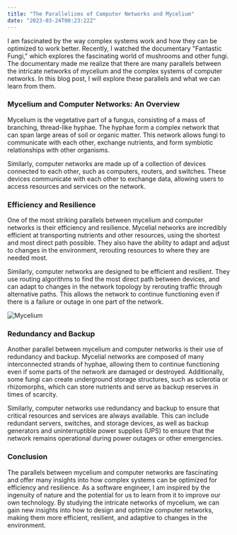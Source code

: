 ```yaml
---
title: "The Parallelisms of Computer Networks and Mycelium"
date: "2023-03-24T00:23:22Z"
---
```

I am fascinated by the way complex systems work and how they can be optimized to work better. Recently, I watched the documentary "Fantastic Fungi," which explores the fascinating world of mushrooms and other fungi. The documentary made me realize that there are many parallels between the intricate networks of mycelium and the complex systems of computer networks. In this blog post, I will explore these parallels and what we can learn from them.

### Mycelium and Computer Networks: An Overview

Mycelium is the vegetative part of a fungus, consisting of a mass of branching, thread-like hyphae. The hyphae form a complex network that can span large areas of soil or organic matter. This network allows fungi to communicate with each other, exchange nutrients, and form symbiotic relationships with other organisms.

Similarly, computer networks are made up of a collection of devices connected to each other, such as computers, routers, and switches. These devices communicate with each other to exchange data, allowing users to access resources and services on the network.

### Efficiency and Resilience

One of the most striking parallels between mycelium and computer networks is their efficiency and resilience. Mycelial networks are incredibly efficient at transporting nutrients and other resources, using the shortest and most direct path possible. They also have the ability to adapt and adjust to changes in the environment, rerouting resources to where they are needed most.

Similarly, computer networks are designed to be efficient and resilient. They use routing algorithms to find the most direct path between devices, and can adapt to changes in the network topology by rerouting traffic through alternative paths. This allows the network to continue functioning even if there is a failure or outage in one part of the network.

![Mycelium](https://upload.wikimedia.org/wikipedia/commons/d/d4/Mycelium_growth_simulation.gif)

### Redundancy and Backup

Another parallel between mycelium and computer networks is their use of redundancy and backup. Mycelial networks are composed of many interconnected strands of hyphae, allowing them to continue functioning even if some parts of the network are damaged or destroyed. Additionally, some fungi can create underground storage structures, such as sclerotia or rhizomorphs, which can store nutrients and serve as backup reserves in times of scarcity.

Similarly, computer networks use redundancy and backup to ensure that critical resources and services are always available. This can include redundant servers, switches, and storage devices, as well as backup generators and uninterruptible power supplies (UPS) to ensure that the network remains operational during power outages or other emergencies.

### Conclusion

The parallels between mycelium and computer networks are fascinating and offer many insights into how complex systems can be optimized for efficiency and resilience. As a software engineer, I am inspired by the ingenuity of nature and the potential for us to learn from it to improve our own technology. By studying the intricate networks of mycelium, we can gain new insights into how to design and optimize computer networks, making them more efficient, resilient, and adaptive to changes in the environment.